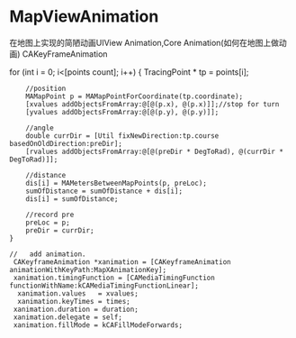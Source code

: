 # MapViewAnimation
在地图上实现的简陋动画UIView Animation,Core Animation(如何在地图上做动画)
CAKeyFrameAnimation

  
  for (int i = 0; i<[points count]; i++)
      {
        TracingPoint * tp = points[i];
        
        //position
        MAMapPoint p = MAMapPointForCoordinate(tp.coordinate);
        [xvalues addObjectsFromArray:@[@(p.x), @(p.x)]];//stop for turn
        [yvalues addObjectsFromArray:@[@(p.y), @(p.y)]];

        //angle
        double currDir = [Util fixNewDirection:tp.course basedOnOldDirection:preDir];
        [rvalues addObjectsFromArray:@[@(preDir * DegToRad), @(currDir * DegToRad)]];
        
        //distance
        dis[i] = MAMetersBetweenMapPoints(p, preLoc);
        sumOfDistance = sumOfDistance + dis[i];
        dis[i] = sumOfDistance;
        
        //record pre
        preLoc = p;
        preDir = currDir;
    }
    
    //   add animation.
     CAKeyframeAnimation *xanimation = [CAKeyframeAnimation animationWithKeyPath:MapXAnimationKey];
     xanimation.timingFunction = [CAMediaTimingFunction functionWithName:kCAMediaTimingFunctionLinear];
      xanimation.values   = xvalues;
      xanimation.keyTimes = times;
     xanimation.duration = duration;
     xanimation.delegate = self;
     xanimation.fillMode = kCAFillModeForwards;
